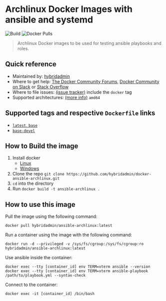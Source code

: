# Archlinux Docker Images with ansible and systemd

![Build](https://github.com/hybridadmin/docker-ansible-archlinux/workflows/Build/badge.svg?branch=main) ![Docker Pulls](https://img.shields.io/docker/pulls/hybridadmin/ansible-archlinux)

> Archlinux Docker images to be used for testing ansible playbooks and roles.

## Quick reference

- Maintained by: [hybridadmin](https://github.com/hybridadmin)
- Where to get help: [The Docker Community Forums](https://forums.docker.com/), [Docker Community on Slack](https://dockr.ly/slack) or [Stack Overflow](https://stackoverflow.com/search?tab=newest&q=docker)
- Where to file issues: [(issue tracker)](https://github.com/hybridadmin/docker-ansible-archlinux/issues) include the `docker` tag
- Supported architectures: [(more info)](https://github.com/docker-library/official-images#architectures-other-than-amd64) `amd64`

## Supported tags and respective `Dockerfile` links

- [`latest`, `base`](https://github.com/hybridadmin/docker-ansible-archlinux/tree/main/base/Dockerfile)
- [`base-devel`](https://github.com/hybridadmin/docker-ansible-archlinux/tree/main/base-devel/Dockerfile)

## How to Build the image

1. Install docker
   - [Linux](https://docs.docker.com/engine/install/)
   - [Windows](https://docs.docker.com/docker-for-windows/install/)
2. Clone the repo `git clone https://github.com/hybridadmin/docker-ansible-archlinux.git`
3. `cd` into the directory
4. Run `docker build -t ansible-archlinux .`

## How to use this image

Pull the image using the following command:

```console
docker pull hybridadmin/ansible-archlinux:latest
```

Run a container using the image with the following command:

```console
docker run -d --privileged -v /sys/fs/cgroup:/sys/fs/cgroup:ro hybridadmin/ansible-archlinux:latest
```

Use ansible inside the container:

```console
docker exec --tty [container_id] env TERM=xterm ansible --version
docker exec --tty [container_id] env TERM=xterm ansible-playbook /path/to/playbook.yml --syntax-check
```

Connect to the container:

```console
docker exec -it [container_id] /bin/bash
```
